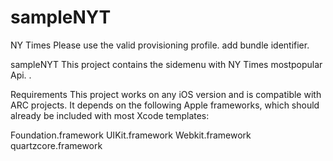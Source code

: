 # sampleNYT
NY Times
Please use the valid provisioning profile. 
add bundle identifier.

sampleNYT
This project contains the sidemenu with NY Times mostpopular Api. .



Requirements
This project works on any iOS version and is compatible with ARC projects. It depends on the following Apple frameworks, 
which should already be included with most Xcode templates:

Foundation.framework
UIKit.framework
Webkit.framework
quartzcore.framework



